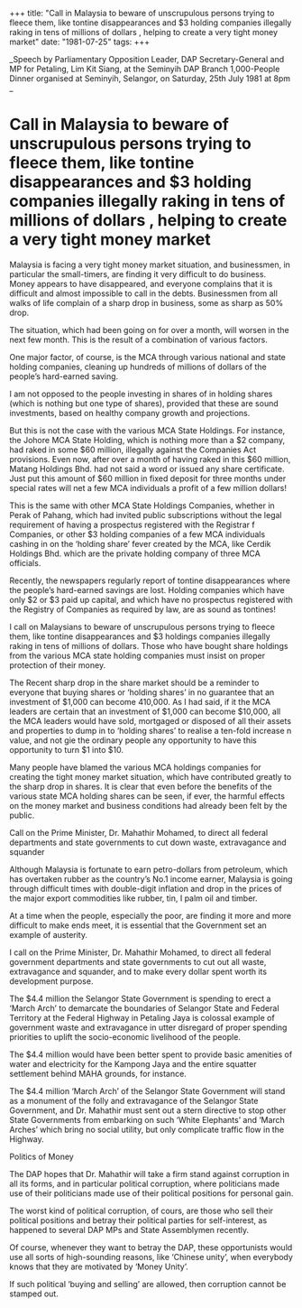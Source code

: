 +++ 
title: "Call in Malaysia to beware of unscrupulous persons trying to fleece them, like tontine disappearances and $3 holding companies illegally raking in tens of millions of dollars , helping to create a very tight money market"
date: "1981-07-25"
tags:
+++

_Speech by Parliamentary Opposition Leader, DAP Secretary-General and MP for Petaling, Lim Kit Siang, at the Seminyih DAP Branch 1,000-People Dinner organised at Seminyih, Selangor, on Saturday, 25th July 1981 at 8pm	_					
# Call in Malaysia to beware of unscrupulous persons trying to fleece them, like tontine disappearances and $3 holding companies illegally raking in tens of millions of dollars , helping to create a very tight money market	

Malaysia is facing a very tight money market situation, and businessmen, in particular the small-timers, are finding it very difficult to do business. Money appears to have disappeared,  and everyone complains that it is difficult and almost impossible to call in the debts. Businessmen from all walks of life complain of a sharp drop in business, some as sharp as 50% drop.</u>

The situation, which had been going on for over a month, will worsen in the next few month. This is the result of a combination of various factors.

One major factor, of course, is the MCA through various national and state holding companies, cleaning up hundreds of millions of dollars of the people’s hard-earned saving.

I am not opposed to the people investing in shares of in holding shares (which is nothing but one type of shares), provided that these are sound investments, based on healthy company growth and projections.

But this is not the case with the various MCA State Holdings. For instance, the Johore MCA State Holding, which is nothing more than a $2 company, had raked in some $60 million, illegally against the Companies Act provisions. Even now, after over a month of having raked in this $60 million, Matang Holdings Bhd. had not said a word or issued any share certificate. Just put this amount of $60 million in fixed deposit for three months under special rates will net a few MCA individuals a profit of a few million dollars!

This is the same with other MCA State Holdings Companies, whether in Perak of Pahang, which had invited public subscriptions without the legal requirement of having a prospectus registered with the Registrar f Companies, or other $3 holding companies of a few MCA individuals cashing in on the ‘holding share’ fever created by the MCA, like Cerdik Holdings Bhd. which are the private holding company of three MCA officials.

Recently, the newspapers regularly report of tontine disappearances where the people’s hard-earned savings are lost. Holding companies which have only $2 or $3 paid up capital, and which have no prospectus registered with the Registry of Companies as required by law, are as sound as tontines!

I call on Malaysians to beware of unscrupulous persons trying to fleece them, like tontine disappearances and $3 holdings companies illegally raking in tens of millions of dollars. Those who have bought share holdings from the various MCA state holding companies must insist on proper protection of their money.

The Recent sharp drop in the share market should be a reminder to everyone that buying shares or ‘holding shares’ in no guarantee that an investment of $1,000 can become 410,000. As I had said, if it the MCA leaders are certain that an investment of $1,000 can become $10,000, all the MCA leaders would have sold, mortgaged or disposed of all their assets and properties to dump in to ‘holding shares’ to realise a ten-fold increase n value, and not gie the ordinary people any opportunity to have this opportunity to turn $1 into $10.

Many people have blamed the various MCA holdings companies for creating the tight money market situation, which have contributed greatly to the sharp drop in shares. It is clear that even before the benefits of the various state MCA holding shares can be seen, if ever, the harmful effects on the money market and business conditions had already been felt by the public.

Call on the Prime Minister, Dr. Mahathir Mohamed, to direct all federal departments and state governments to cut down waste, extravagance and squander						

Although Malaysia is fortunate to earn petro-dollars from petroleum, which has overtaken rubber as the country’s No.1 income earner, Malaysia is going through difficult times with double-digit inflation and drop in the prices of the major export commodities like rubber, tin, I palm oil and timber.

At a time when the people, especially the poor, are finding it more and more difficult to make ends meet, it is essential that the Government set an example of austerity.

I call on the Prime Minister, Dr. Mahathir Mohamed, to direct all federal government departments and state governments to cut out all waste, extravagance and squander, and to make every dollar spent worth its development purpose.

The $4.4 million the Selangor State Government is spending to erect a ‘March Arch’ to demarcate the boundaries of Selangor State and Federal Territory at the Federal Highway in Petaling Jaya is colossal example of government waste and extravagance in  utter disregard of proper spending priorities to uplift the socio-economic livelihood of the people.

The $4.4 million would have been better spent to provide basic amenities of water and electricity for the Kampong Jaya and the entire squatter settlement behind MAHA grounds, for instance.

The $4.4 million ‘March Arch’ of the Selangor State Government will stand as a monument of the folly and extravagance of the Selangor State Government, and Dr. Mahathir must sent out a stern directive to stop other State Governments from embarking on such ‘White Elephants’ and ‘March Arches’ which bring no social utility, but only complicate traffic flow in the Highway.

Politics of Money

The DAP hopes that Dr. Mahathir will take a firm stand against corruption in all its forms, and in particular political corruption, where politicians made use of their politicians made use of their political positions for personal gain.

The worst kind of political corruption, of cours, are those who sell their political positions and betray their political parties for self-interest, as happened to several DAP MPs and State Assemblymen recently.

Of course, whenever they want to betray the DAP, these opportunists would use all sorts of high-sounding reasons, like ‘Chinese unity’, when everybody knows that they are motivated by ‘Money Unity’.

If such political ‘buying and selling’ are allowed, then corruption cannot be stamped out.
 
